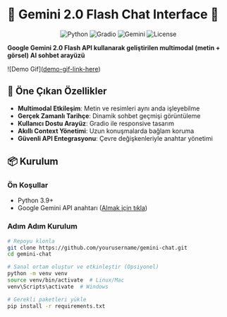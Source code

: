 # 🚀 Gemini 2.0 Flash Chat Interface 🤖

<div align="center">
  <img src="https://img.shields.io/badge/Python-3.9+-blue?logo=python" alt="Python">
  <img src="https://img.shields.io/badge/Gradio-4.0+-green?logo=gradio" alt="Gradio">
  <img src="https://img.shields.io/badge/Gemini-2.0_Flash-orange?logo=google" alt="Gemini">
  <img src="https://img.shields.io/github/license/yourusername/gemini-chat?color=purple" alt="License">
</div>

**Google Gemini 2.0 Flash API kullanarak geliştirilen multimodal (metin + görsel) AI sohbet arayüzü**

![Demo Gif]([demo-gif-link-here](https://github.com/user-attachments/assets/f869bab8-238b-479d-bda5-72a2b3d9f6ed
)) 
## 🌟 Öne Çıkan Özellikler



- **Multimodal Etkileşim**: Metin ve resimleri aynı anda işleyebilme
- **Gerçek Zamanlı Tarihçe**: Dinamik sohbet geçmişi görüntüleme
- **Kullanıcı Dostu Arayüz**: Gradio ile responsive tasarım
- **Akıllı Context Yönetimi**: Uzun konuşmalarda bağlam koruma
- **Güvenli API Entegrasyonu**: Çevre değişkenleriyle anahtar yönetimi

## 📦 Kurulum

### Ön Koşullar
- Python 3.9+
- Google Gemini API anahtarı ([Almak için tıkla](https://ai.google.dev/))

### Adım Adım Kurulum
```bash
# Repoyu klonla
git clone https://github.com/yourusername/gemini-chat.git
cd gemini-chat

# Sanal ortam oluştur ve etkinleştir (Opsiyonel)
python -m venv venv
source venv/bin/activate  # Linux/Mac
venv\Scripts\activate  # Windows

# Gerekli paketleri yükle
pip install -r requirements.txt
